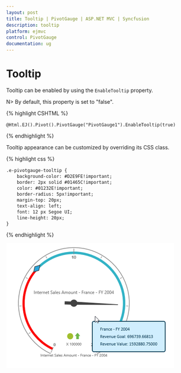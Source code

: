 ```yaml
---
layout: post
title: Tooltip | PivotGauge | ASP.NET MVC | Syncfusion
description: tooltip
platform: ejmvc
control: PivotGauge
documentation: ug
---
```


# Tooltip

Tooltip can be enabled by using the `EnableTooltip` property.

N> By default, this property is set to "false".

{% highlight CSHTML %}

    @Html.EJ().Pivot().PivotGauge("PivotGauge1").EnableTooltip(true)

{% endhighlight %}

Tooltip appearance can be customized by overriding its CSS class.

{% highlight css %}

    .e-pivotgauge-tooltip {
        background-color: #D2E9FE!important;
        border: 2px solid #01465C!important;
        color: #01232E!important;
        border-radius: 5px!important;
        margin-top: 20px;
        text-align: left;
        font: 12 px Segoe UI;
        line-height: 20px;
    }

{% endhighlight  %}

![](Tooltip_images/Tooltip.png) 

